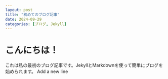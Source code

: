 ```yaml
---
layout: post
title: "初めてのブログ記事"
date: 2024-09-29
categories: [ブログ, Jekyll]
---
```


# こんにちは！

これは私の最初のブログ記事です。JekyllとMarkdownを使って簡単にブログを始められます。
Add a new line
